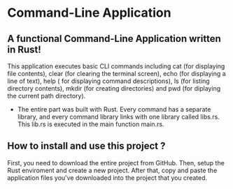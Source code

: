 # Command-Line Application

## A functional Command-Line Application written in Rust!

This application executes basic CLI commands including cat (for displaying file contents), clear (for clearing the terminal screen), echo (for displaying a line of text), help ( for displaying command descriptions), ls (for listing directory contents), mkdir (for creating directories) and pwd (for diplaying the current path directory).

* The entire part was built with Rust. Every command has a separate library, and every command library links with one library called libs.rs. This lib.rs is executed in the main function main.rs.


## How to install and use this project ?

First, you need to download the entire project from GitHub. Then, setup the Rust enviroment and create a new project. After that, copy and paste the application files you've downloaded into the project that you created.
